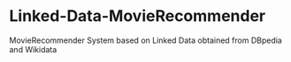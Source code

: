 # Linked-Data-MovieRecommender
MovieRecommender System based on Linked Data obtained from DBpedia and Wikidata
